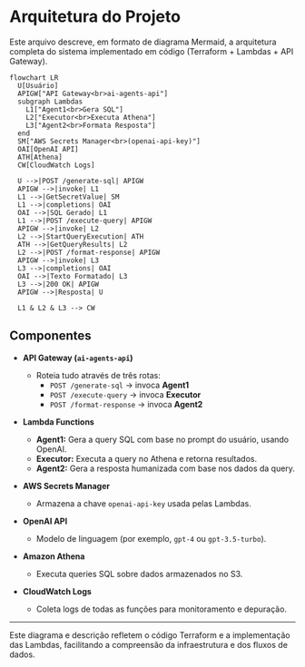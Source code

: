 # Arquitetura do Projeto

Este arquivo descreve, em formato de diagrama Mermaid, a arquitetura completa do sistema implementado em código (Terraform + Lambdas + API Gateway).

```mermaid
flowchart LR
  U[Usuário]
  APIGW["API Gateway<br>ai-agents-api"]
  subgraph Lambdas
    L1["Agent1<br>Gera SQL"]
    L2["Executor<br>Executa Athena"]
    L3["Agent2<br>Formata Resposta"]
  end
  SM["AWS Secrets Manager<br>(openai-api-key)"]
  OAI[OpenAI API]
  ATH[Athena]
  CW[CloudWatch Logs]

  U -->|POST /generate-sql| APIGW
  APIGW -->|invoke| L1
  L1 -->|GetSecretValue| SM
  L1 -->|completions| OAI
  OAI -->|SQL Gerado| L1
  L1 -->|POST /execute-query| APIGW
  APIGW -->|invoke| L2
  L2 -->|StartQueryExecution| ATH
  ATH -->|GetQueryResults| L2
  L2 -->|POST /format-response| APIGW
  APIGW -->|invoke| L3
  L3 -->|completions| OAI
  OAI -->|Texto Formatado| L3
  L3 -->|200 OK| APIGW
  APIGW -->|Resposta| U

  L1 & L2 & L3 --> CW
```

## Componentes

- **API Gateway (`ai-agents-api`)**

  - Roteia tudo através de três rotas:
    - `POST /generate-sql` → invoca **Agent1**
    - `POST /execute-query` → invoca **Executor**
    - `POST /format-response` → invoca **Agent2**

- **Lambda Functions**

  - **Agent1:** Gera a query SQL com base no prompt do usuário, usando OpenAI.
  - **Executor:** Executa a query no Athena e retorna resultados.
  - **Agent2:** Gera a resposta humanizada com base nos dados da query.

- **AWS Secrets Manager**

  - Armazena a chave `openai-api-key` usada pelas Lambdas.

- **OpenAI API**

  - Modelo de linguagem (por exemplo, `gpt-4` ou `gpt-3.5-turbo`).

- **Amazon Athena**

  - Executa queries SQL sobre dados armazenados no S3.

- **CloudWatch Logs**
  - Coleta logs de todas as funções para monitoramento e depuração.

---

Este diagrama e descrição refletem o código Terraform e a implementação das Lambdas, facilitando a compreensão da infraestrutura e dos fluxos de dados.
